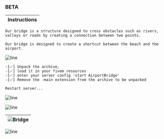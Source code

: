 ### BETA

|Instructions|
|---|

```yarn
Our bridge is a structure designed to cross obstacles such as rivers,
valleys or roads by creating a connection between two points.

Our bridge is designed to create a shortcut between the beach and the airport.
```

![line](https://github.com/bylickilabs/bylickilabs/assets/109308073/bfd77a60-d426-4470-b417-fdbab0166188) 

```yarn
-[✅] Unpack the archive, 
-[✅] load it in your fivem resources
-[✅] enter your server config 'start AirportBridge'
-[✅] Remove the -main extension from the archive to be unpacked

Restart server...

```

![line](https://github.com/bylickilabs/bylickilabs/assets/109308073/bfd77a60-d426-4470-b417-fdbab0166188) 

![line](https://github.com/bylickilabs/bylickilabs/assets/109308073/bfd77a60-d426-4470-b417-fdbab0166188) 

|![Bridge](https://github.com/user-attachments/assets/84f88fb2-bdb3-4842-88c2-d0b598f58890)|
|---|

![line](https://github.com/bylickilabs/bylickilabs/assets/109308073/bfd77a60-d426-4470-b417-fdbab0166188) 
